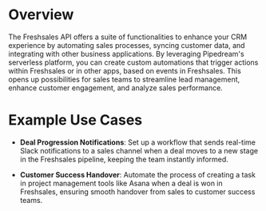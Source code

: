 # Overview

The Freshsales API offers a suite of functionalities to enhance your CRM experience by automating sales processes, syncing customer data, and integrating with other business applications. By leveraging Pipedream's serverless platform, you can create custom automations that trigger actions within Freshsales or in other apps, based on events in Freshsales. This opens up possibilities for sales teams to streamline lead management, enhance customer engagement, and analyze sales performance.

# Example Use Cases

- **Deal Progression Notifications**: Set up a workflow that sends real-time Slack notifications to a sales channel when a deal moves to a new stage in the Freshsales pipeline, keeping the team instantly informed.

- **Customer Success Handover**: Automate the process of creating a task in project management tools like Asana when a deal is won in Freshsales, ensuring smooth handover from sales to customer success teams.

